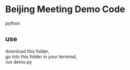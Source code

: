 # Beijing Meeting Demo Code
python

## use
download this folder,  
go into this folder in your terminal,  
run demo.py
